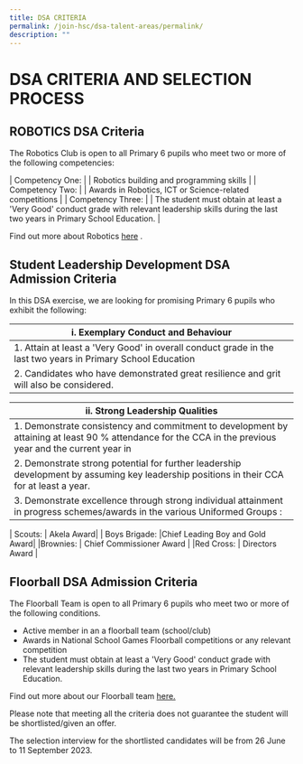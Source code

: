 ```yaml
---
title: DSA CRITERIA
permalink: /join-hsc/dsa-talent-areas/permalink/
description: ""
---
```

DSA CRITERIA AND SELECTION PROCESS 
================

ROBOTICS DSA Criteria
---------------------

The Robotics Club is open to all Primary 6 pupils who meet two or more of the following competencies: 


| Competency One: |  | Robotics building and programming skills |
| Competency Two:    |  | Awards in Robotics, ICT or Science-related competitions |
| Competency Three:  |    | The student must obtain at least a 'Very Good' conduct grade with relevant leadership skills during the last two years in Primary School Education.     |


Find out more about Robotics [here](https://staging.d2qbslbi9g4bi3.amplifyapp.com/hsc-experience/Co-Curriculum/robotics/permalink/)&nbsp;.


Student Leadership Development DSA Admission Criteria
-----------------------------------------------------

In this DSA exercise, we are looking for promising Primary 6 pupils who exhibit the following:

| i. Exemplary Conduct and Behaviour |
| --- |
| 1. Attain at least a 'Very Good' in overall conduct grade in the last two years in Primary School Education
| 2. Candidates who have demonstrated great resilience and grit will also be considered. |

| ii. Strong Leadership Qualities |
| --- |
| 1. Demonstrate consistency and commitment to development by attaining at least 90 % attendance for the CCA in the previous year and the current year in |
| 2. Demonstrate strong potential for further leadership development by assuming key leadership positions in their CCA for at least a year.  
 | 3. Demonstrate excellence through strong individual attainment in progress schemes/awards in the various Uniformed Groups :
 

| Scouts:            | Akela Award|
| Boys Brigade: |Chief Leading Boy and Gold Award|
|Brownies:     | Chief Commissioner Award     |
|Red Cross:     | Directors Award     | 


 
 Floorball DSA Admission Criteria
--------------------------------

The Floorball Team is open to all Primary 6 pupils who meet two or more of the following conditions.  
*   Active member in an a floorball team (school/club)
*   Awards in National School Games Floorball competitions or any relevant competition
*   The student must obtain at least a 'Very Good' conduct grade with relevant leadership skills during the last two years in Primary School Education.

Find out more about our Floorball team&nbsp;[here.](https://staging.d2qbslbi9g4bi3.amplifyapp.com/hsc-experience/Co-Curriculum/floorball/permalink/)

Please note that meeting all the criteria does not guarantee the student will be shortlisted/given an offer. 

The selection interview for the shortlisted candidates will be from 26 June to 11 September 2023. 